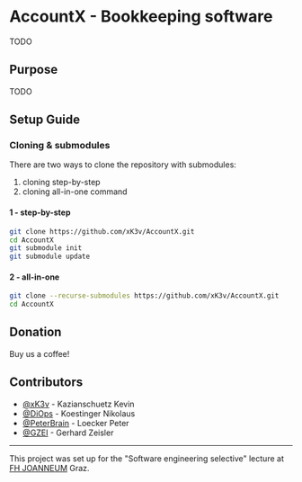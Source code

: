 # AccountX - Bookkeeping software
TODO

## Purpose
TODO

## Setup Guide
### Cloning & submodules
There are two ways to clone the repository with submodules:
1. cloning step-by-step
2. cloning all-in-one command

#### 1 - step-by-step
```bash
git clone https://github.com/xK3v/AccountX.git
cd AccountX
git submodule init
git submodule update
```

#### 2 - all-in-one
```bash
git clone --recurse-submodules https://github.com/xK3v/AccountX.git
cd AccountX
```

## Donation
Buy us a coffee!

## Contributors
* [@xK3v](https://github.com/xK3v) - Kazianschuetz Kevin
* [@DiOps](https://github.com/DiOps) - Koestinger Nikolaus
* [@PeterBrain](https://github.com/PeterBrain) - Loecker Peter
* [@GZEI](https://github.com/GZEI) - Gerhard Zeisler

---
This project was set up for the "Software engineering selective" lecture at [FH JOANNEUM](https://www.fh-joanneum.at/) Graz.
